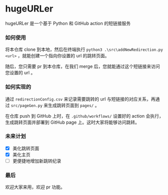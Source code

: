 # hugeURLer

hugeURLer 是一个基于 Python 和 GitHub action 的短链接服务

### 如何使用

将本仓库 clone 到本地，然后在终端执行 `python3 .\src\addNewRedirection.py  <url>` ，就能创建一个指向你设置的 url 的跳转页面。

随后，您只需要 pr 到本仓库，在我们 merge 后，您就能通过这个短链接来访问您设置的 url 。

### 如何实现的

通过 `redirectionConfig.csv` 来记录需要跳转的 url 与短链接的对应关系，再通过 `src/pageGen.py` 来生成跳转页面到 `pages/` 。

在仓库 push 到 GitHub 上时，在 `.github/workflows/` 设置好的 action 会执行，生成跳转页面并部署到 GitHub page 上。这时大家将能够访问跳转。

### 未来计划

- [x] 美化跳转页面
- [x] 美化主页
- [ ] 更便捷地增加新跳转纪录

### 最后

欢迎大家来用，欢迎 pr 功能。
